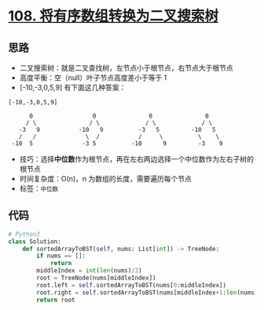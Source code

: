# [108. 将有序数组转换为二叉搜索树](https://leetcode-cn.com/problems/convert-sorted-array-to-binary-search-tree/)

## 思路

- 二叉搜索树：就是二叉查找树，左节点小于根节点，右节点大于根节点
- 高度平衡：空（null）叶子节点高度差小于等于 1
- [-10,-3,0,5,9] 有下面这几种答案：

```
[-10,-3,0,5,9]

      0                 0               0               0
     / \               / \             / \             / \
   -3   9           -10   9          -3   5         -10   5
   /   /              \  /           /     \          \    \
 -10  5              -3 5          -10      9         -3    9
```

- 技巧：选择**中位数**作为根节点，再在左右两边选择一个中位数作为左右子树的根节点
- 时间复杂度：O(n)，n 为数组的长度，需要遍历每个节点
- 标签：`中位数`

## 代码

```Python
# Python3
class Solution:
    def sortedArrayToBST(self, nums: List[int]) -> TreeNode:
        if nums == []:
            return
        middleIndex = int(len(nums)/2)
        root = TreeNode(nums[middleIndex])
        root.left = self.sortedArrayToBST(nums[0:middleIndex])
        root.right = self.sortedArrayToBST(nums[middleIndex+1:len(nums)])
        return root
```



